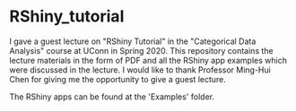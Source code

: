 # RShiny_tutorial
I gave a guest lecture on "RShiny Tutorial" in the "Categorical Data Analysis" course at UConn in Spring 2020. This repository contains the lecture materials in the form of PDF and all the RShiny app examples which were discussed in the lecture. I would like to thank Professor Ming-Hui Chen for giving me the opportunity to give a guest lecture.

The RShiny apps can be found at the 'Examples' folder. 
